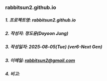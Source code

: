 ### rabbitsun2.github.io

##### 1. 프로젝트명: rabbitsun2.github.io
##### 2. 작성자: 정도윤(Doyoon Jung)
##### 3. 작성일자: 2025-08-05(Tue) (ver6-Next Gen)
##### 3. 이메일: rabbitsun2@gmail.com
#####                  
##### 4. 비고:
